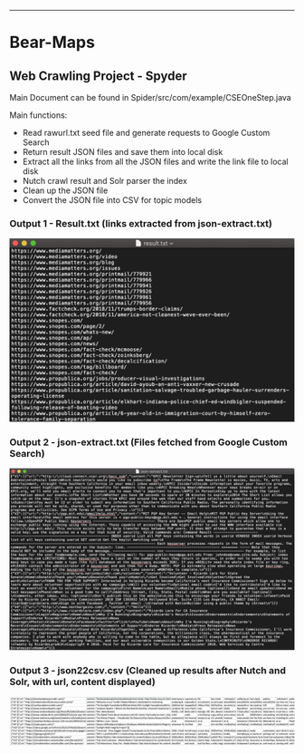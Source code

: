 ---

Bear-Maps
=========
## Web Crawling Project - Spyder

Main Document can be found in Spider/src/com/example/CSEOneStep.java

Main functions:

- Read rawurl.txt seed file and generate requests to Google Custom Search
- Return result JSON files and save them into local disk
- Extract all the links from all the JSON files and write the link file to local disk
- Nutch crawl result and Solr parser the index
- Clean up the JSON file
- Convert the JSON file into CSV for topic models


### Output 1 - Result.txt (links extracted from json-extract.txt)
[![image](https://github.com/huangbeidan/Spider/blob/master/assets/output11.png)](#capture)

### Output 2 - json-extract.txt (Files fetched from Google Custom Search)
[![image](https://github.com/huangbeidan/Spider/blob/master/assets/output22.png)](#capture)

### Output 3 - json22csv.csv (Cleaned up results after Nutch and Solr, with url, content displayed)
[![image](https://github.com/huangbeidan/Spider/blob/master/assets/output33.png)](#capture)
